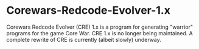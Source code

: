 # Corewars-Redcode-Evolver-1.x
Corewars Redcode Evolver (CRE) 1.x is a program for generating "warrior" programs for the game Core War. CRE 1.x is no longer being maintained. A complete rewrite of CRE is currently (albeit slowly) underway.
